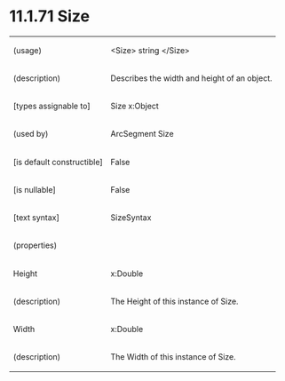 <html dir="LTR" xmlns:mshelp="http://msdn.microsoft.com/mshelp" xmlns:ddue="http://ddue.schemas.microsoft.com/authoring/2003/5" xmlns:xlink="http://www.w3.org/1999/xlink" xmlns:tool="http://www.microsoft.com/tooltip"><body><input type="hidden" id="userDataCache" class="userDataStyle"><input type="hidden" id="hiddenScrollOffset"><img id="dropDownImage" style="display:none; height:0; width:0;" src="../local/drpdown.gif"><img id="dropDownHoverImage" style="display:none; height:0; width:0;" src="../local/drpdown_orange.gif"><img id="collapseImage" style="display:none; height:0; width:0;" src="../local/collapse.gif"><img id="expandImage" style="display:none; height:0; width:0;" src="../local/exp.gif"><img id="collapseAllImage" style="display:none; height:0; width:0;" src="../local/collall.gif"><img id="expandAllImage" style="display:none; height:0; width:0;" src="../local/expall.gif"><img id="copyImage" style="display:none; height:0; width:0;" src="../local/copycode.gif"><img id="copyHoverImage" style="display:none; height:0; width:0;" src="../local/copycodeHighlight.gif"><div id="header"><h1 class="heading">11.1.71 Size</h1></div><div id="mainSection"><div id="mainBody"><div id="allHistory" class="saveHistory" onsave="saveAll()" onload="loadAll()"></div>
			<div id="sectionSection0" class="section" name="collapseableSection"><content xmlns="http://ddue.schemas.microsoft.com/authoring/2003/5" xmlns:wsd="http://wsdev.schemas.microsoft.com/authoring/2008/2" xmlns:msxsl="urn:schemas-microsoft-com:xslt" xmlns:script="urn:script" xmlns:build="urn:build">
				</content></div><div id="sectionSection1" class="section" name="collapseableSection"><content xmlns="http://ddue.schemas.microsoft.com/authoring/2003/5" xmlns:wsd="http://wsdev.schemas.microsoft.com/authoring/2008/2" xmlns:msxsl="urn:schemas-microsoft-com:xslt" xmlns:script="urn:script" xmlns:build="urn:build">
					<p xmlns=""><b></b></p><table class="ProtocolAuthoredTable" xmlns=""><tr>
								<td>
									<p>(usage)</p>
								</td>
								<td>
									<p>&lt;Size&gt; string &lt;/Size&gt;</p>
								</td>
							</tr><tr>
							<td>
								<p>(description)</p>
							</td>
							<td>
								<p>Describes the width and height of an object.</p>
							</td>
						</tr><tr>
							<td>
								<p>[types assignable to]</p>
							</td>
							<td>
								<p>Size x:Object</p>
							</td>
						</tr><tr>
							<td>
								<p>(used by)</p>
							</td>
							<td>
								<p>ArcSegment Size</p>
							</td>
						</tr><tr>
							<td>
								<p>[is default constructible]</p>
							</td>
							<td>
								<p>False</p>
							</td>
						</tr><tr>
							<td>
								<p>[is nullable]</p>
							</td>
							<td>
								<p>False</p>
							</td>
						</tr><tr>
							<td>
								<p>[text syntax]</p>
							</td>
							<td>
								<p>SizeSyntax</p>
							</td>
						</tr><tr>
							<td>
								<p>(properties)</p>
							</td>
							<td>
							</td>
						</tr><tr>
							<td>
								<p>Height</p>
							</td>
							<td>
								<p>x:Double</p>
							</td>
						</tr><tr>
							<td>
								<p>(description)</p>
							</td>
							<td>
								<p>The Height of this instance of Size.</p>
							</td>
						</tr><tr>
							<td>
								<p>Width</p>
							</td>
							<td>
								<p>x:Double</p>
							</td>
						</tr><tr>
							<td>
								<p>(description)</p>
							</td>
							<td>
								<p>The Width of this instance of Size.</p>
							</td>
						</tr></table>
				</content></div><!--[if gte IE 5]>
			<tool:tip element="languageFilterToolTip" avoidmouse="false"/>
		<![endif]--></div><a name="feedback"></a><span></span></div></body></html>